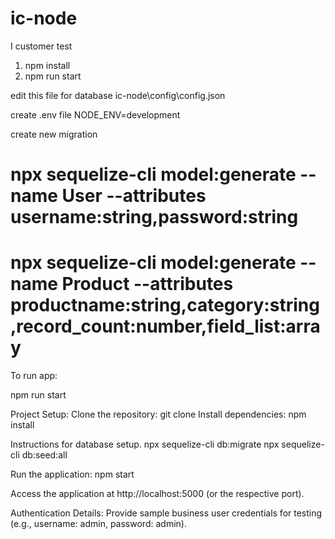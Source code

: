 # ic-node

I customer test

1. npm install
2. npm run start

edit this file for database ic-node\config\config.json

create .env file
NODE_ENV=development

create new migration

# npx sequelize-cli model:generate --name User --attributes username:string,password:string

# npx sequelize-cli model:generate --name Product --attributes productname:string,category:string,record_count:number,field_list:array

To run app:

npm run start

Project Setup:
Clone the repository: git clone [<repository-url>](https://github.com/Jaya-Suriyan/ic-node)
Install dependencies:
npm install

Instructions for database setup.
npx sequelize-cli db:migrate
npx sequelize-cli db:seed:all

Run the application:
npm start

Access the application at http://localhost:5000 (or the respective port).

Authentication Details:
Provide sample business user credentials for testing (e.g., username: admin, password: admin).

